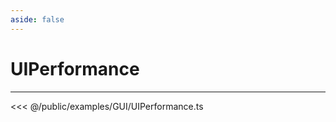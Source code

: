 ```yaml
---
aside: false
---
```


# UIPerformance
---
<Demo src="/examples/GUI/UIPerformance.ts" :code="false" :height="700"></Demo>

<<< @/public/examples/GUI/UIPerformance.ts
